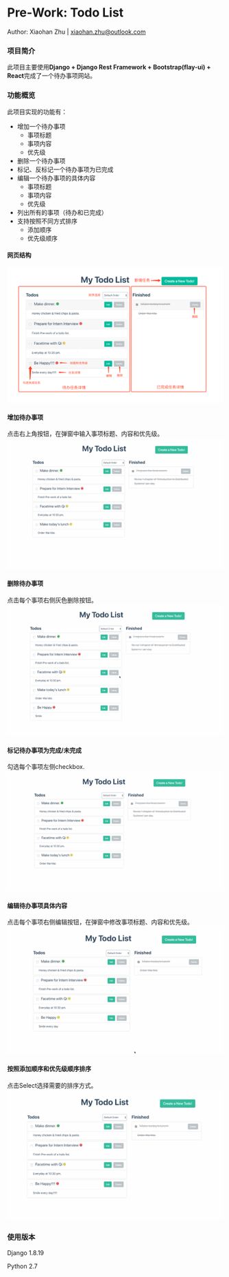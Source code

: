 # Pre-Work: Todo List

Author: Xiaohan Zhu | xiaohan.zhu@outlook.com

### 项目简介
此项目主要使用**Django + Django Rest Framework + Bootstrap(flay-ui) + React**完成了一个待办事项网站。

### 功能概览
此项目实现的功能有：

- 增加一个待办事项
  - 事项标题
  - 事项内容
  - 优先级
- 删除一个待办事项
- 标记、反标记一个待办事项为已完成
- 编辑一个待办事项的具体内容
  - 事项标题
  - 事项内容
  - 优先级
- 列出所有的事项（待办和已完成）
- 支持按照不同方式排序
  - 添加顺序
  - 优先级顺序

#### 网页结构
![](interface.jpg)

#### 增加待办事项
点击右上角按钮，在弹窗中输入事项标题、内容和优先级。
![](add.gif)

#### 删除待办事项
点击每个事项右侧灰色删除按钮。
![](deldete.gif)

#### 标记待办事项为完成/未完成
勾选每个事项左侧checkbox.
![](finish.gif)

#### 编辑待办事项具体内容
点击每个事项右侧编辑按钮，在弹窗中修改事项标题、内容和优先级。
![](edit.gif)

#### 按照添加顺序和优先级顺序排序
点击Select选择需要的排序方式。
![](order.gif)

### 使用版本
Django 1.8.19

Python 2.7
